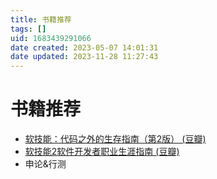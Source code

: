 ```yaml
---
title: 书籍推荐
tags: []
uid: 1683439291066
date created: 2023-05-07 14:01:31
date updated: 2023-11-28 11:27:43
---
```


# 书籍推荐

- [软技能：代码之外的生存指南（第2版） (豆瓣)](https://book.douban.com/subject/36044253/)
- [软技能2软件开发者职业生涯指南 (豆瓣)](https://book.douban.com/subject/35043940/)
- 申论&行测
